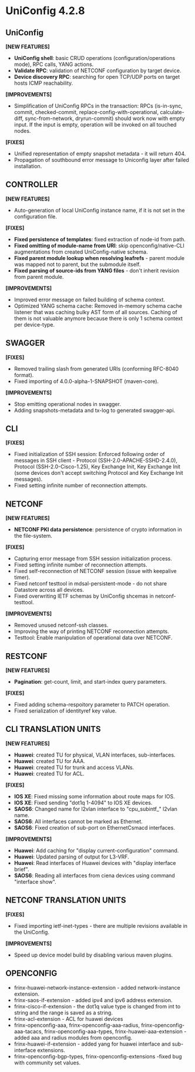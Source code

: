 UniConfig 4.2.8
===============

UniConfig
---------

**[NEW FEATURES]**

-   **UniConfig shell**: basic CRUD operations (configuration/operations
    mode), RPC calls, YANG actions.
-   **Validate RPC**: validation of NETCONF configuration by target
    device.
-   **Device discovery RPC**: searching for open TCP/UDP ports on target
    hosts ICMP reachability.

**[IMPROVEMENTS]**

-   Simplification of UniConfig RPCs in the transaction: RPCs
    (is-in-sync, commit, checked-commit,
    replace-config-with-operational, calculate-diff, sync-from-network,
    dryrun-commit) should work now with empty input. If the input is
    empty, operation will be invoked on all touched nodes.

**[FIXES]**

-   Unified representation of empty snapshot metadata - it will return
    404.
-   Propagation of southbound error message to Uniconfig layer after
    failed installation.

CONTROLLER
----------

**[NEW FEATURES]**

-   Auto-generation of local UniConfig instance name, if it is not set
    in the configuration file.

**[FIXES]**

-   **Fixed persistence of templates**: fixed extraction of node-id from
    path.
-   **Fixed omitting of module-name from URI**: skip
    openconfig/native-CLI augmentations from created UniConfig-native
    schema.
-   **Fixed parent module lookup when resolving leafrefs** - parent
    module was mapped not to parent, but the submodule itself.
-   **Fixed parsing of source-ids from YANG files** - don't inherit
    revision from parent module.

**[IMPROVEMENTS]**

-   Improved error message on failed building of schema context.
-   Optimized YANG schema cache: Removed in-memory schema cache listener
    that was caching bulky AST form of all sources. Caching of them is
    not valuable anymore because there is only 1 schema context per
    device-type.

SWAGGER
-------

**[FIXES]**

-   Removed trailing slash from generated URIs (conforming RFC-8040
    format).
-   Fixed importing of 4.0.0-alpha-1-SNAPSHOT (maven-core).

**[IMPROVEMENTS]**

-   Stop emitting operational nodes in swagger.
-   Adding snapshots-metadata and tx-log to generated swagger-api.

CLI
---

**[FIXES]**

-   Fixed initialization of SSH session: Enforced following order of
    messages in SSH client - Protocol (SSH-2.0-APACHE-SSHD-2.4.0),
    Protocol (SSH-2.0-Cisco-1.25), Key Exchange Init, Key Exchange Init
    (some devices don't accept switching Protocol and Key Exchange Init
    messages).
-   Fixed setting infinite number of reconnection attempts.

NETCONF
-------

**[NEW FEATURES]**

-   **NETCONF PKI data persistence**: persistence of crypto information
    in the file-system.

**[FIXES]**

-   Capturing error message from SSH session initialization process.
-   Fixed setting infinite number of reconnection attempts.
-   Fixed self-reconnection of NETCONF session (issue with keepalive
    timer).
-   Fixed netconf testtool in mdsal-persistent-mode - do not share
    Datastore across all devices.
-   Fixed overwriting IETF schemas by UniConfig shcemas in
    netconf-testtool.

**[IMPROVEMENTS]**

-   Removed unused netconf-ssh classes.
-   Improving the way of printing NETCONF reconnection attempts.
-   Testtool: Enable manipulation of operational data over NETCONF.

RESTCONF
--------

**[NEW FEATURES]**

-   **Pagination**: get-count, limit, and start-index query parameters.

**[FIXES]**

-   Fixed adding schema-respoitory parameter to PATCH operation.
-   Fixed serialization of identityref key value.

CLI TRANSLATION UNITS
---------------------

**[NEW FEATURES]**

-   **Huawei**: created TU for physical, VLAN interfaces,
    sub-interfaces.
-   **Huawei**: created TU for AAA.
-   **Huawei**: created TU for trunk and access VLANs.
-   **Huawei**: created TU for ACL.

**[FIXES]**

-   **IOS XE**: Fixed missing some information about route maps for IOS.
-   **IOS XE**: Fixed sending "dot1q 1-4094" to IOS XE devices.
-   **SAOS6**: Changed name for l2vlan interface to "cpu\_subintf\_"
    l2vlan name.
-   **SAOS6**: All interfaces cannot be marked as Ethernet.
-   **SAOS6**: Fixed creation of sub-port on EthernetCsmacd interfaces.

**[IMPROVEMENTS]**

-   **Huawei**: Add caching for "display current-configuration" command.
-   **Huawei**: Updated parsing of output for L3-VRF.
-   **Huawei**: Read interfaces of Huawei devices with "display
    interface brief".
-   **SAOS6**: Reading all interfaces from ciena devices using command
    "interface show".

NETCONF TRANSLATION UNITS
-------------------------

**[FIXES]**

-   Fixed importing ietf-inet-types - there are multiple revisions
    available in the UniConfig.

**[IMPROVEMENTS]**

-   Speed up device model build by disabling various maven plugins.

OPENCONFIG
----------

-   frinx-huawei-network-instance-extension - added network-instance
    extension.
-   frinx-saos-if-extension - added ipv4 and ipv6 address extension.
-   frinx-cisco-if-extension - the dot1q value type is changed from int
    to string and the range is saved as a string.
-   frinx-acl-extension - ACL for huawei devices
-   frinx-openconfig-aaa, frinx-openconfig-aaa-radius,
    frinx-openconfig-aaa-tacacs, frinx-openconfig-aaa-types,
    frinx-huawei-aaa-extension - added aaa and radius modules from
    openconfig.
-   frinx-huawei-if-extension - added yang for huawei interface and
    sub-interface extensions.
-   frinx-openconfig-bgp-types, frinx-openconfig-extensions -fixed bug
    with community set values.

